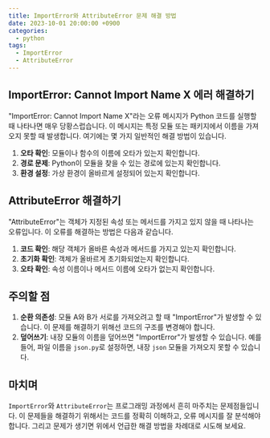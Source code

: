 ```yaml
---
title: ImportError와 AttributeError 문제 해결 방법
date: 2023-10-01 20:00:00 +0900
categories:
  - python
tags:
  - ImportError
  - AttributeError
---
```

## ImportError: Cannot Import Name X 에러 해결하기

"ImportError: Cannot Import Name X"라는 오류 메시지가 Python 코드를 실행할 때 나타나면 매우 당황스럽습니다. 이 메시지는 특정 모듈 또는 패키지에서 이름을 가져오지 못할 때 발생합니다. 여기에는 몇 가지 일반적인 해결 방법이 있습니다.

1. **오타 확인**: 모듈이나 함수의 이름에 오타가 있는지 확인합니다.
2. **경로 문제**: Python이 모듈을 찾을 수 있는 경로에 있는지 확인합니다.
3. **환경 설정**: 가상 환경이 올바르게 설정되어 있는지 확인합니다.

## AttributeError 해결하기

"AttributeError"는 객체가 지정된 속성 또는 메서드를 가지고 있지 않을 때 나타나는 오류입니다. 이 오류를 해결하는 방법은 다음과 같습니다.

1. **코드 확인**: 해당 객체가 올바른 속성과 메서드를 가지고 있는지 확인합니다.
2. **초기화 확인**: 객체가 올바르게 초기화되었는지 확인합니다.
3. **오타 확인**: 속성 이름이나 메서드 이름에 오타가 없는지 확인합니다.

## 주의할 점

1. **순환 의존성**: 모듈 A와 B가 서로를 가져오려고 할 때 "ImportError"가 발생할 수 있습니다. 이 문제를 해결하기 위해선 코드의 구조를 변경해야 합니다.
2. **덮어쓰기**: 내장 모듈의 이름을 덮어쓰면 "ImportError"가 발생할 수 있습니다. 예를 들어, 파일 이름을 `json.py`로 설정하면, 내장 `json` 모듈을 가져오지 못할 수 있습니다.

## 마치며

`ImportError`와 `AttributeError`는 프로그래밍 과정에서 흔히 마주치는 문제점들입니다. 이 문제들을 해결하기 위해서는 코드를 정확히 이해하고, 오류 메시지를 잘 분석해야 합니다. 그리고 문제가 생기면 위에서 언급한 해결 방법을 차례대로 시도해 보세요.